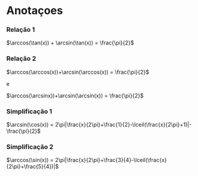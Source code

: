 # Anotaçoes

### Relação 1
$\arccos(\tan(x)) + \arcsin(\tan(x)) = \frac{\pi}{2}$

### Relação 2
$\arccos(\arccos(x))+\arcsin(\arccos(x)) = \frac{\pi}{2}$

e

$\arccos(\arcsinx))+\arcsin(\arcsin(x)) = \frac{\pi}{2}$

### Simplificação 1
$\arcsin(\cos(x)) = 2\pi|\frac{x}{2\pi}+\frac{1}{2}-\lceil(\frac{x}{2\pi}+1)|-\frac{\pi}{2}$

### Simplificação 2
$\arccos(\sin(x)) = 2\pi|\frac{x}{2\pi}+\frac{3}{4}-\lceil(\frac{x}{2\pi}+\frac{5}{4})|$




